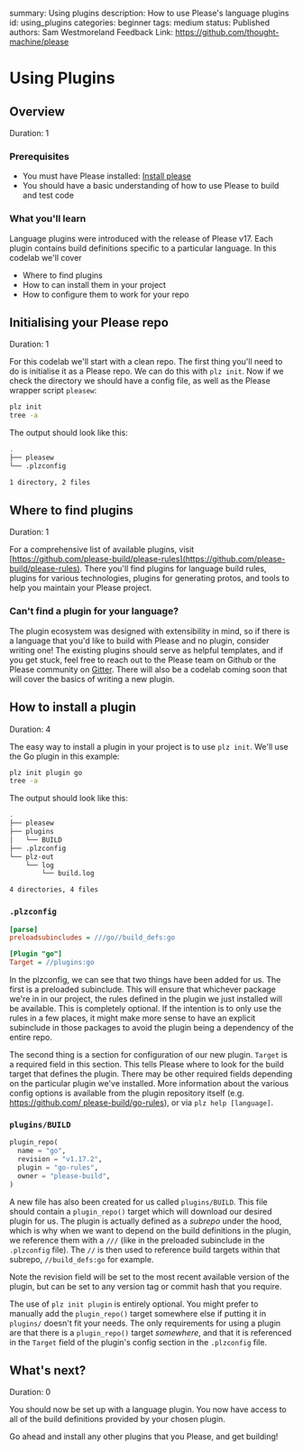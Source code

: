 summary: Using plugins
description: How to use Please's language plugins
id: using_plugins
categories: beginner
tags: medium
status: Published
authors: Sam Westmoreland
Feedback Link: https://github.com/thought-machine/please

# Using Plugins

## Overview

Duration: 1

### Prerequisites

- You must have Please installed: [Install please](https://please.build/quickstart.html)
- You should have a basic understanding of how to use Please to build and test code

### What you'll learn

Language plugins were introduced with the release of Please v17. Each plugin
contains build definitions specific to a particular language. In this codelab
we'll cover

- Where to find plugins
- How to can install them in your project
- How to configure them to work for your repo

## Initialising your Please repo

Duration: 1

For this codelab we'll start with a clean repo. The first thing you'll need to
do is initialise it as a Please repo. We can do this with `plz init`. Now if we
check the directory we should have a config file, as well as the Please wrapper
script `pleasew`:

```bash
plz init
tree -a
```

The output should look like this:
```bash
.
├── pleasew
└── .plzconfig

1 directory, 2 files
```

## Where to find plugins

Duration: 1

For a comprehensive list of available plugins, visit
[https://github.com/please-build/please-rules](https://github.com/please-build/please-rules).
There you'll find plugins for language build rules, plugins for various
technologies, plugins for generating protos, and tools to help you maintain
your Please project.

### Can't find a plugin for your language?

The plugin ecosystem was designed with extensibility in mind, so if there is a
language that you'd like to build with Please and no plugin, consider writing
one! The existing plugins should serve as helpful templates, and if you get
stuck, feel free to reach out to the Please team on Github or the Please
community on [Gitter](https://gitter.im/please-build/Lobby). There will also be
a codelab coming soon that will cover the basics of writing a new plugin.

## How to install a plugin

Duration: 4

The easy way to install a plugin in your project is to use `plz init`. We'll
use the Go plugin in this example:

```bash
plz init plugin go
tree -a
```

The output should look like this:
```bash
.
├── pleasew
├── plugins
│   └── BUILD
├── .plzconfig
└── plz-out
    └── log
        └── build.log

4 directories, 4 files
```

### `.plzconfig`

```ini
[parse]
preloadsubincludes = ///go//build_defs:go

[Plugin "go"]
Target = //plugins:go
```

In the plzconfig, we can see that two things have been added for us. The first
is a preloaded subinclude. This will ensure that whichever package we're in in
our project, the rules defined in the plugin we just installed will be available.
This is completely optional. If the intention is to only use the rules in a few
places, it might make more sense to have an explicit subinclude in those
packages to avoid the plugin being a dependency of the entire repo.

The second thing is a section for configuration of our new plugin. `Target` is
a required field in this section. This tells Please where to look for the build
target that defines the plugin. There may be other required fields depending on
the particular plugin we've installed. More information about the various config
options is available from the plugin repository itself (e.g. [https://github.com/
please-build/go-rules](https://github.com/please-build/go-rules)), or via `plz
help [language]`.

### `plugins/BUILD`

```python
plugin_repo(
  name = "go",
  revision = "v1.17.2",
  plugin = "go-rules",
  owner = "please-build",
)
```

A new file has also been created for us called `plugins/BUILD`. This file should
contain a `plugin_repo()` target which will download our desired plugin for us.
The plugin is actually defined as a *subrepo* under the hood, which is why when
we want to depend on the build definitions in the plugin, we reference them with
a `///` (like in the preloaded subinclude in the `.plzconfig` file). The `//` is
then used to reference build targets within that subrepo, `//build_defs:go` for
example.

Note the revision field will be set to the most recent available version of the
plugin, but can be set to any version tag or commit hash that you require.

The use of `plz init plugin` is entirely optional. You might prefer
to manually add the `plugin_repo()` target somewhere else if putting it in
`plugins/` doesn't fit your needs. The only requirements for using a plugin are
that there is a `plugin_repo()` target *somewhere*, and that it is referenced
in the `Target` field of the plugin's config section in the `.plzconfig` file.

## What's next?

Duration: 0

You should now be set up with a language plugin. You now have access to all of
the build definitions provided by your chosen plugin.

Go ahead and install any other plugins that you Please, and get building!
